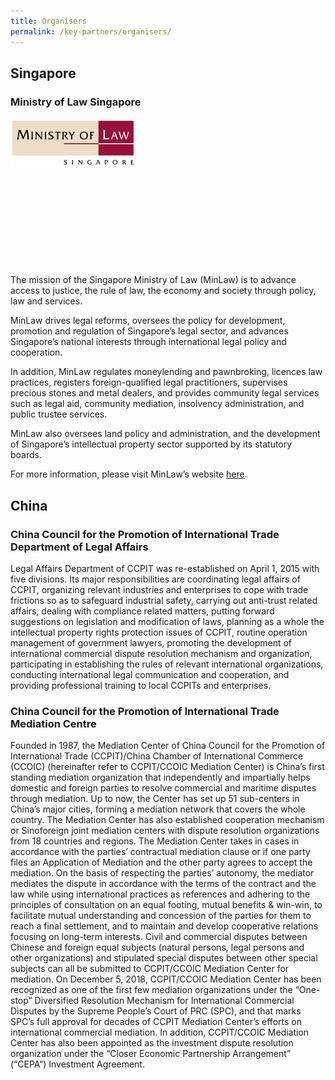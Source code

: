 ```yaml
---
title: Organisers
permalink: /key-partners/organisers/
---
```


<style>
  .img-gallery {
  width: 200px;
  height: 250px;
  }
  .img-gallery img {
  max-width: 100%;
  }
</style>

## Singapore

### **Ministry of Law Singapore**

<div class="img-gallery">
  <img src="/images/mlaw-logo.png" title="MinLaw Singapore" alt="MinLaw Singapore">
</div>
The mission of the Singapore Ministry of Law (MinLaw) is to advance access to justice, the rule of law, the economy and society through policy, law and services. 

MinLaw drives legal reforms, oversees the policy for development, promotion and regulation of Singapore’s legal sector, and advances Singapore’s national interests through international legal policy and cooperation. 

In addition, MinLaw regulates moneylending and pawnbroking, licences law practices, registers foreign-qualified legal practitioners, supervises precious stones and metal dealers, and provides community legal services such as legal aid, community mediation, insolvency administration, and public trustee services. 

MinLaw also oversees land policy and administration, and the development of Singapore’s intellectual property sector supported by its statutory boards. 

For more information, please visit MinLaw’s website [here](https://www.mlaw.gov.sg/).


## China 
### China Council for the Promotion of International Trade Department of Legal Affairs
  
Legal Affairs Department of CCPIT was re-established on April 1, 2015 with five divisions. Its major responsibilities are coordinating legal affairs of CCPIT, organizing relevant industries and enterprises to cope with trade frictions so as to safeguard industrial safety, carrying out anti-trust related affairs, dealing with compliance related matters, putting forward suggestions on legislation and modification of laws, planning as a whole the intellectual property rights protection issues of CCPIT, routine operation management of government lawyers, promoting the development of international commercial dispute resolution mechanism and organization, participating in establishing the rules of relevant international organizations, conducting international legal communication and cooperation, and providing professional training to local CCPITs and enterprises.


### China Council for the Promotion of International Trade Mediation Centre
  
Founded in 1987, the Mediation Center of China Council for the Promotion of International Trade (CCPIT)/China Chamber of International Commerce (CCOIC) (hereinafter refer to CCPIT/CCOIC Mediation Center) is China’s first standing mediation organization that independently and impartially helps domestic and foreign parties to resolve commercial and maritime disputes through mediation. Up to now, the Center has set up 51 sub-centers in China’s major cities, forming a mediation network that covers the whole country. The Mediation Center has also established cooperation mechanism or Sinoforeign joint mediation centers with dispute resolution organizations from 18 countries and regions. The Mediation Center takes in cases in accordance with the parties’ contractual mediation clause or if one party files an Application of Mediation and the other party agrees to accept the mediation. On the basis of respecting the parties’ autonomy, the mediator mediates the dispute in accordance with the terms of the contract and the law while using international practices as references and adhering to the principles of consultation on an equal footing, mutual benefits & win-win, to facilitate mutual understanding and concession of the parties for them to reach a final settlement, and to maintain and develop cooperative relations focusing on long-term interests. Civil and commercial disputes between Chinese and foreign equal subjects (natural persons, legal persons and other organizations) and stipulated special disputes between other special subjects can all be submitted to CCPIT/CCOIC Mediation Center for mediation. On December 5, 2018, CCPIT/CCOIC Mediation Center has been recognized as one of the first few mediation organizations under the “One-stop” Diversified Resolution Mechanism for International Commercial Disputes by the Supreme People’s Court of PRC (SPC), and that marks SPC’s full approval for decades of CCPIT Mediation Center’s efforts on international commercial mediation. In addition, CCPIT/CCOIC Mediation Center has also been appointed as the investment dispute resolution organization under the “Closer Economic Partnership Arrangement” (“CEPA”) Investment Agreement.

